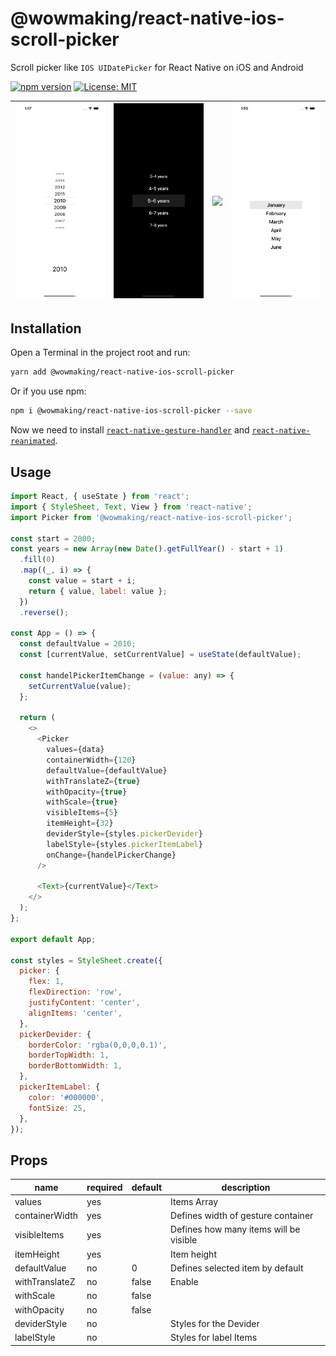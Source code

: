 # @wowmaking/react-native-ios-scroll-picker

Scroll picker like `IOS UIDatePicker` for React Native on iOS and Android

[![npm version](https://badge.fury.io/js/@wowmaking%2Freact-native-ios-scroll-picker.svg)](https://badge.fury.io/js/@wowmaking%2Freact-native-ios-scroll-picker)
[![License: MIT](https://img.shields.io/badge/License-MIT-yellow.svg)](https://opensource.org/licenses/MIT)

![](gifs/1.gif)  |  ![](gifs/2.gif) |  ![](gifs/3.gif)  |  ![](gifs/4.gif)  |
:---------------:|:----------------:|:-----------------:|:-----------------:|

## Installation

Open a Terminal in the project root and run:

```sh
yarn add @wowmaking/react-native-ios-scroll-picker
```

Or if you use npm:

```sh
npm i @wowmaking/react-native-ios-scroll-picker --save
```

Now we need to install [`react-native-gesture-handler`](https://github.com/kmagiera/react-native-gesture-handler) and [`react-native-reanimated`](https://github.com/kmagiera/react-native-reanimated).

## Usage

```javascript
import React, { useState } from 'react';
import { StyleSheet, Text, View } from 'react-native';
import Picker from '@wowmaking/react-native-ios-scroll-picker';

const start = 2000;
const years = new Array(new Date().getFullYear() - start + 1)
  .fill(0)
  .map((_, i) => {
    const value = start + i;
    return { value, label: value };
  })
  .reverse();

const App = () => {
  const defaultValue = 2010;
  const [currentValue, setCurrentValue] = useState(defaultValue);

  const handelPickerItemChange = (value: any) => {
    setCurrentValue(value);
  };

  return (
    <>
      <Picker
        values={data} 
        containerWidth={120}
        defaultValue={defaultValue} 
        withTranslateZ={true}
        withOpacity={true}
        withScale={true}
        visibleItems={5}
        itemHeight={32}
        deviderStyle={styles.pickerDevider}
        labelStyle={styles.pickerItemLabel}
        onChange={handelPickerChange}
      />

      <Text>{currentValue}</Text>
    </>
  );
};

export default App;

const styles = StyleSheet.create({
  picker: {
    flex: 1,
    flexDirection: 'row',
    justifyContent: 'center',
    alignItems: 'center',
  },
  pickerDevider: {
    borderColor: 'rgba(0,0,0,0.1)',
    borderTopWidth: 1,
    borderBottomWidth: 1, 
  },
  pickerItemLabel: {
    color: '#000000',
    fontSize: 25,
  },
});

```

## Props

| name                      | required | default | description |
| ------------------------- | -------- | ------- | ------------|
| values                    | yes      |         | Items Array |
| containerWidth            | yes      |         | Defines width of gesture container |
| visibleItems              | yes      |         | Defines how many items will be visible |
| itemHeight                | yes      |         | Item height |
| defaultValue              | no       |    0    | Defines selected item by default |
| withTranslateZ            | no       |  false  | Enable |
| withScale                 | no       |  false  | |
| withOpacity               | no       |  false  | |
| deviderStyle              | no       |         | Styles for the Devider |
| labelStyle                | no       |         | Styles for label Items |
